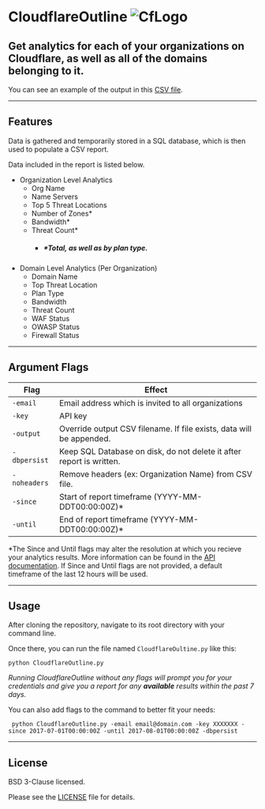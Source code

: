 # CloudflareOutline  ![CfLogo](https://www.cloudflare.com/media/images/web-badges/cf-web-badges-f-1.png)

## Get analytics for each of your organizations on Cloudflare, as well as all of the domains belonging to it.


 You can see an example of the output in this [CSV file](CloudflareOutline-YYYY-MM-DD.csv).

---

## Features
Data is gathered and temporarily stored in a SQL database, which is then used to populate a CSV report.

Data included in the report is listed below.
- Organization Level Analytics
  - Org Name
  - Name Servers
  - Top 5 Threat Locations
  - Number of Zones*
  - Bandwidth*
  - Threat Count*
    - ##### *Total, as well as by plan type.
- Domain Level Analytics (Per Organization)
  - Domain Name
  - Top Threat Location
  - Plan Type
  - Bandwidth
  - Threat Count
  - WAF Status
  - OWASP Status
  - Firewall Status

---

## Argument Flags

Flag | Effect
---------|----------
`-email` |  Email address which is invited to all organizations
`-key` |  API key
`-output` |  Override output CSV filename. If file exists, data will be appended.
`-dbpersist` |  Keep SQL Database on disk, do not delete it after report is written.
`-noheaders` |  Remove headers (ex: Organization Name) from CSV file.
`-since` |  Start of report timeframe (YYYY-MM-DDT00:00:00Z)*
`-until` |  End of report timeframe (YYYY-MM-DDT00:00:00Z)*

*The Since and Until flags may alter the resolution at which you recieve your analytics results. More information can be found in the [API documentation](https://api.cloudflare.com/#zone-analytics-dashboard).
If Since and Until flags are not provided, a default timeframe of the last 12 hours will be used.

---

## Usage
After cloning the repository, navigate to its root directory with your command line.

Once there, you can run the file named `CloudflareOultine.py` like this:
```
python CloudflareOutline.py
```
 _Running CloudflareOutline without any flags will prompt you for your credentials and give you a report for any **available** results within the past 7 days._


You can also add flags to the command to better fit your needs:


```
 python CloudflareOutline.py -email email@domain.com -key XXXXXXX -since 2017-07-01T00:00:00Z -until 2017-08-01T00:00:00Z -dbpersist
```

---

## License
BSD 3-Clause licensed.

Please see the [LICENSE](LICENSE) file for details.
